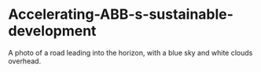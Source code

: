 # Accelerating-ABB-s-sustainable-development
A photo of a road leading into the horizon, with a blue sky and white clouds overhead.
